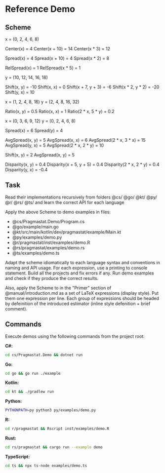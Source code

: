 # Reference Demo

## Scheme

x = (0, 2, 4, 6, 8)

Center(x) = 4
Center(x + 10) = 14
Center(x * 3) = 12

Spread(x) = 4
Spread(x + 10) = 4
Spread(x * 2) = 8

RelSpread(x) = 1
RelSpread(x * 5) = 1

y = (10, 12, 14, 16, 18)

Shift(x, y) = -10
Shift(x, x) = 0
Shift(x + 7, y + 3) = -6
Shift(x * 2, y * 2) = -20
Shift(y, x) = 10

x = (1, 2, 4, 8, 16)
y = (2, 4, 8, 16, 32)

Ratio(x, y) = 0.5
Ratio(x, x) = 1
Ratio(2 * x, 5 * y) = 0.2

x = (0, 3, 6, 9, 12)
y = (0, 2, 4, 6, 8)

Spread(x) = 6
Spread(y) = 4

AvgSpread(x, y) = 5
AvgSpread(x, x) = 6
AvgSpread(2 * x, 3 * x) = 15
AvgSpread(y, x) = 5
AvgSpread(2 * x, 2 * y) = 10

Shift(x, y) = 2
AvgSpread(x, y) = 5

Disparity(x, y) = 0.4
Disparity(x + 5, y + 5) = 0.4
Disparity(2 * x, 2 * y) = 0.4
Disparity(y, x) = -0.4

## Task

Read their implementations recursively from folders
  @cs/ @go/ @kt/ @py/ @r/ @rs/ @ts/
  and learn the correct API for each language

Apply the above Scheme to demo examples in files:

- @cs/Pragmastat.Demo/Program.cs
- @go/example/main.go
- @kt/src/main/kotlin/dev/pragmastat/example/Main.kt
- @py/examples/demo.py
- @r/pragmastat/inst/examples/demo.R
- @rs/pragmastat/examples/demo.rs
- @ts/examples/demo.ts

Adapt the scheme idiomatically to each language syntax and conventions in naming and API usage.
For each expression, use a printing to console statement.
Build all the projects and fix errors if any.
Run demo examples and check if they produce the correct results.

Also, apply the Scheme to in the "Primer" section of @manual/introduction.md as a set of LaTeX expressions (display style).
Put them one expression per line.
Each group of expressions should be headed by defeinition of the introduced estimator (inline style defenition + brief comment).

## Commands

Execute demos using the following commands from the project root:

**C#:**
```bash
cd cs/Pragmastat.Demo && dotnet run
```

**Go:**
```bash
cd go && go run ./example
```

**Kotlin:**
```bash
cd kt && ./gradlew run
```

**Python:**
```bash
PYTHONPATH=py python3 py/examples/demo.py
```

**R:**
```bash
cd r/pragmastat && Rscript inst/examples/demo.R
```

**Rust:**
```bash
cd rs/pragmastat && cargo run --example demo
```

**TypeScript:**
```bash
cd ts && npx ts-node examples/demo.ts
```